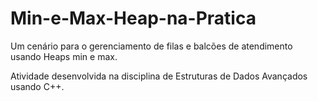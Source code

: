 # Min-e-Max-Heap-na-Pratica

Um cenário para o gerenciamento de filas e balcões de atendimento usando Heaps min e max.

Atividade desenvolvida na disciplina de Estruturas de Dados Avançados usando C++.
